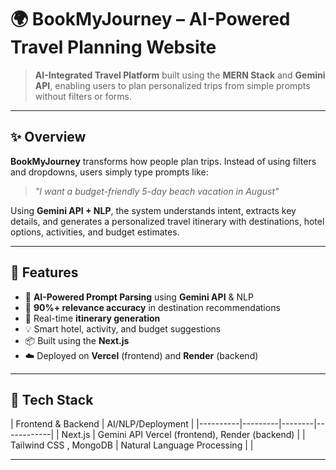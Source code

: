 # 🌍 BookMyJourney – AI-Powered Travel Planning Website

> **AI-Integrated Travel Platform** built using the **MERN Stack** and **Gemini API**, enabling users to plan personalized trips from simple prompts without filters or forms.

---

## ✨ Overview

**BookMyJourney** transforms how people plan trips. Instead of using filters and dropdowns, users simply type prompts like:

> _"I want a budget-friendly 5-day beach vacation in August"_

Using **Gemini API + NLP**, the system understands intent, extracts key details, and generates a personalized travel itinerary with destinations, hotel options, activities, and budget estimates.

---

## 🚀 Features

- 🧠 **AI-Powered Prompt Parsing** using **Gemini API** & NLP
- 🎯 **90%+ relevance accuracy** in destination recommendations
- 🔁 Real-time **itinerary generation**
- 💡 Smart hotel, activity, and budget suggestions
- 📦 Built using the **Next.js**
- ☁️ Deployed on **Vercel** (frontend) and **Render** (backend)

---

## 🧱 Tech Stack

| Frontend & Backend | AI/NLP/Deployment |
|----------|---------|--------|------------|
| Next.js | Gemini API Vercel (frontend), Render (backend) |
| Tailwind CSS , MongoDB | Natural Language Processing | |

---


